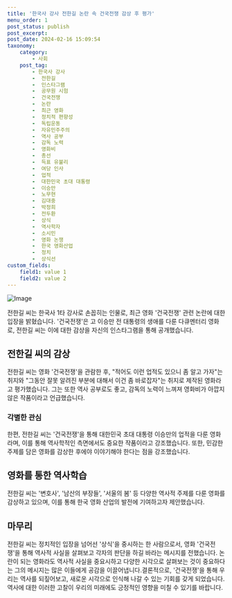 ```yaml
---
title: '한국사 강사 전한길 논란 속 건국전쟁 감상 후 평가'
menu_order: 1
post_status: publish
post_excerpt: 
post_date: 2024-02-16 15:09:54
taxonomy:
    category:
        - 사회
    post_tag:
        - 한국사 강사
        -  전한길
        -  인스타그램
        -  공무원 시험
        -  건국전쟁
        -  논란
        -  최근 영화
        -  정치적 편향성
        -  독립운동
        -  자유민주주의
        -  역사 공부
        -  감독 노력
        -  영화비
        -  총선
        -  득표 유불리
        -  여당 인사
        -  업적
        -  대한민국 초대 대통령
        -  이승만
        -  노무현
        -  김대중
        -  박정희
        -  전두환
        -  상식
        -  역사학자
        -  소시민
        -  영화 논쟁
        -  한국 영화산업
        -  정치
        -  상식선
custom_fields:
    field1: value 1
    field2: value 2
---
```


![Image](https://imgnews.pstatic.net/image/015/2024/02/16/0004949041_001_20240216083201022.jpg?type=w647)

전한길 씨는 한국사 1타 강사로 손꼽히는 인물로, 최근 영화 '건국전쟁' 관련 논란에 대한 입장을 밝혔습니다. '건국전쟁'은 고 이승만 전 대통령의 생애를 다룬 다큐멘터리 영화로, 전한길 씨는 이에 대한 감상을 자신의 인스타그램을 통해 공개했습니다.
## 전한길 씨의 감상
전한길 씨는 영화 '건국전쟁'을 관람한 후, "적어도 이런 업적도 있으니 좀 알고 가자"는 취지와 "그동안 잘못 알려진 부분에 대해서 이건 좀 바로잡자"는 취지로 제작된 영화라고 평가했습니다. 그는 또한 역사 공부로도 좋고, 감독의 노력이 느껴져 영화비가 아깝지 않은 작품이라고 언급했습니다.
### 각별한 관심
한편, 전한길 씨는 '건국전쟁'을 통해 대한민국 초대 대통령 이승만의 업적을 다룬 영화라며, 이를 통해 역사학적인 측면에서도 중요한 작품이라고 강조했습니다. 또한, 민감한 주제를 담은 영화를 감상한 후에야 이야기해야 한다는 점을 강조했습니다.
## 영화를 통한 역사학습
전한길 씨는 '변호사', '남산의 부장들', '서울의 봄' 등 다양한 역사적 주제를 다룬 영화를 감상하고 있으며, 이를 통해 한국 영화 산업의 발전에 기여하고자 제안했습니다.
## 마무리
전한길 씨는 정치적인 입장을 넘어선 '상식'을 중시하는 한 사람으로서, 영화 '건국전쟁'을 통해 역사적 사실을 살펴보고 각자의 판단을 하길 바라는 메시지를 전했습니다. 논란이 되는 영화라도 역사적 사실을 중요시하고 다양한 시각으로 살펴보는 것이 중요하다는 그의 메시지는 많은 이들에게 공감을 이끌어냅니다.결론적으로, '건국전쟁'을 통해 우리는 역사를 되짚어보고, 새로운 시각으로 인식해 나갈 수 있는 기회를 갖게 되었습니다. 역사에 대한 이러한 고찰이 우리의 미래에도 긍정적인 영향을 미칠 수 있기를 바랍니다.
